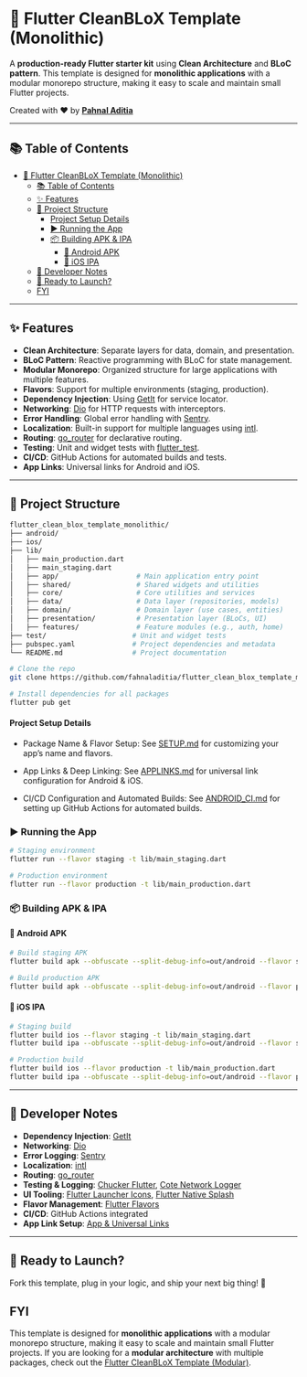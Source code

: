 # 🚀 Flutter CleanBLoX Template (Monolithic)

A **production-ready Flutter starter kit** using **Clean Architecture** and **BLoC pattern**.
This template is designed for **monolithic applications** with a modular monorepo structure, making it easy to scale and maintain small Flutter projects.

Created with ❤️ by [**Pahnal Aditia**](https://www.linkedin.com/in/pahnaladitia)

---

## 📚 Table of Contents

- [🚀 Flutter CleanBLoX Template (Monolithic)](#-flutter-cleanblox-template-monolithic)
  - [📚 Table of Contents](#-table-of-contents)
  - [✨ Features](#-features)
  - [📁 Project Structure](#-project-structure)
      - [Project Setup Details](#project-setup-details)
    - [▶️ Running the App](#️-running-the-app)
    - [📦 Building APK \& IPA](#-building-apk--ipa)
      - [📱 Android APK](#-android-apk)
      - [🍏 iOS IPA](#-ios-ipa)
  - [📝 Developer Notes](#-developer-notes)
  - [🚀 Ready to Launch?](#-ready-to-launch)
  - [FYI](#fyi)

---

## ✨ Features

- **Clean Architecture**: Separate layers for data, domain, and presentation.
- **BLoC Pattern**: Reactive programming with BLoC for state management.
- **Modular Monorepo**: Organized structure for large applications with multiple features.
- **Flavors**: Support for multiple environments (staging, production).
- **Dependency Injection**: Using [GetIt](https://pub.dev/packages/get_it) for service locator.
- **Networking**: [Dio](https://pub.dev/packages/dio) for HTTP requests with interceptors.
- **Error Handling**: Global error handling with [Sentry](https://docs.sentry.io/platforms/flutter/).
- **Localization**: Built-in support for multiple languages using [intl](https://pub.dev/packages/intl).
- **Routing**: [go_router](https://pub.dev/packages/go_router) for declarative routing.
- **Testing**: Unit and widget tests with [flutter_test](https://api.flutter.dev/flutter/flutter_test/flutter_test-library.html).
- **CI/CD**: GitHub Actions for automated builds and tests.
- **App Links**: Universal links for Android and iOS.

---

## 📁 Project Structure

```bash
flutter_clean_blox_template_monolithic/
├── android/
├── ios/
├── lib/
│   ├── main_production.dart
│   ├── main_staging.dart
│   ├── app/                   # Main application entry point
│   ├── shared/                # Shared widgets and utilities
│   ├── core/                  # Core utilities and services
│   ├── data/                  # Data layer (repositories, models)
│   ├── domain/                # Domain layer (use cases, entities)
│   ├── presentation/          # Presentation layer (BLoCs, UI)
│   ├── features/              # Feature modules (e.g., auth, home)
├── test/                     # Unit and widget tests
├── pubspec.yaml              # Project dependencies and metadata
└── README.md                 # Project documentation
```

```bash
# Clone the repo
git clone https://github.com/fahnaladitia/flutter_clean_blox_template_monolithic.git

# Install dependencies for all packages
flutter pub get
```

#### Project Setup Details

- Package Name & Flavor Setup:
See [SETUP.md](docs/SETUP.md) for customizing your app’s name and flavors.

- App Links & Deep Linking:
See [APPLINKS.md](docs/APPLINKS.md) for universal link configuration for Android & iOS.

- CI/CD Configuration and Automated Builds:
See [ANDROID_CI.md](docs/ANDROID_CI.md) for setting up GitHub Actions for automated builds.

### ▶️ Running the App

```bash
# Staging environment
flutter run --flavor staging -t lib/main_staging.dart

# Production environment
flutter run --flavor production -t lib/main_production.dart
```

### 📦 Building APK & IPA

#### 📱 Android APK

```bash
# Build staging APK
flutter build apk --obfuscate --split-debug-info=out/android --flavor staging -t lib/main_staging.dart

# Build production APK
flutter build apk --obfuscate --split-debug-info=out/android --flavor production -t lib/main_production.dart
```

#### 🍏 iOS IPA

```bash
# Staging build
flutter build ios --flavor staging -t lib/main_staging.dart
flutter build ipa --obfuscate --split-debug-info=out/android --flavor staging -t lib/main_staging.dart

# Production build
flutter build ios --flavor production -t lib/main_production.dart
flutter build ipa --obfuscate --split-debug-info=out/android --flavor production -t lib/main_production.dart
```

---

## 📝 Developer Notes

- **Dependency Injection**: [GetIt](https://pub.dev/packages/get_it)  
- **Networking**: [Dio](https://pub.dev/packages/dio)  
- **Error Logging**: [Sentry](https://docs.sentry.io/platforms/flutter/)  
- **Localization**: [intl](https://pub.dev/packages/intl)  
- **Routing**: [go_router](https://pub.dev/packages/go_router)  
- **Testing & Logging**: [Chucker Flutter](https://pub.dev/packages/chucker_flutter), [Cote Network Logger](https://pub.dev/packages/cote_network_logger)  
- **UI Tooling**: [Flutter Launcher Icons](https://pub.dev/packages/flutter_launcher_icons), [Flutter Native Splash](https://pub.dev/packages/flutter_native_splash)  
- **Flavor Management**: [Flutter Flavors](https://docs.flutter.dev/deployment/flavors)  
- **CI/CD**: GitHub Actions integrated  
- **App Link Setup**: [App & Universal Links](https://docs.flutter.dev/cookbook/navigation/set-up-app-links)

---

## 🚀 Ready to Launch?

Fork this template, plug in your logic, and ship your next big thing! 🎯

## FYI
This template is designed for **monolithic applications** with a modular monorepo structure, making it easy to scale and maintain small Flutter projects.
If you are looking for a **modular architecture** with multiple packages, check out the [Flutter CleanBLoX Template (Modular)](https://github.com/fahnaladitia/flutter_clean_blox_template_modular).